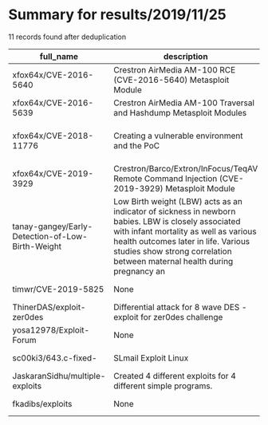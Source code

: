 
# Summary for results/2019/11/25
    
11 records found after deduplication

| full_name | description | html_url | matched_list | matched_count | pushed_at | size | stargazers_count | language | forks_count |
|--------------------------------------------------|------------------------------------------------------------------------------------------------------------------------------------------------------------------------------------------------------------------------------------------------------------------|---------------------------------------------------------------------|-------------------------------------------|-----------------|---------------------------|--------|--------------------|------------------|---------------|
| xfox64x/CVE-2016-5640 | Crestron AirMedia AM-100 RCE (CVE-2016-5640) Metasploit Module | https://github.com/xfox64x/CVE-2016-5640 | ['cve-2', 'rce'] | 2 | 2019-11-25 21:22:16+00:00 | 4 | 1 | Ruby | 1 |
| xfox64x/CVE-2016-5639 | Crestron AirMedia AM-100 Traversal and Hashdump Metasploit Modules | https://github.com/xfox64x/CVE-2016-5639 | ['cve-2'] | 1 | 2019-11-25 21:22:35+00:00 | 5 | 1 | Ruby | 1 |
| xfox64x/CVE-2018-11776 | Creating a vulnerable environment and the PoC | https://github.com/xfox64x/CVE-2018-11776 | ['cve poc', 'cve-2', 'vulnerability poc'] | 3 | 2019-11-25 21:21:55+00:00 | 7 | 14 | | 7 |
| xfox64x/CVE-2019-3929 | Crestron/Barco/Extron/InFocus/TeqAV Remote Command Injection (CVE-2019-3929) Metasploit Module | https://github.com/xfox64x/CVE-2019-3929 | ['command injection', 'cve-2'] | 2 | 2019-11-25 21:17:02+00:00 | 6 | 1 | Ruby | 2 |
| tanay-gangey/Early-Detection-of-Low-Birth-Weight | Low Birth weight (LBW) acts as an indicator of sickness in newborn babies. LBW is closely associated with infant mortality as well as various health outcomes later in life. Various studies show strong correlation between maternal health during pregnancy an | https://github.com/tanay-gangey/Early-Detection-of-Low-Birth-Weight | ['exploit'] | 1 | 2019-11-25 07:36:18+00:00 | 35 | 0 | Jupyter Notebook | 1 |
| timwr/CVE-2019-5825 | None | https://github.com/timwr/CVE-2019-5825 | ['cve-2'] | 1 | 2019-11-25 06:09:35+00:00 | 6 | 7 | JavaScript | 5 |
| ThinerDAS/exploit-zer0des | Differential attack for 8 wave DES - exploit for zer0des challenge | https://github.com/ThinerDAS/exploit-zer0des | ['exploit'] | 1 | 2019-11-25 06:23:32+00:00 | 62 | 1 | Objective-C | 0 |
| yosa12978/Exploit-Forum | None | https://github.com/yosa12978/Exploit-Forum | ['exploit'] | 1 | 2019-11-25 11:47:57+00:00 | 20 | 0 | Python | 0 |
| sc00ki3/643.c-fixed- | SLmail Exploit Linux | https://github.com/sc00ki3/643.c-fixed- | ['exploit'] | 1 | 2019-11-25 14:18:05+00:00 | 3 | 0 | C | 0 |
| JaskaranSidhu/multiple-exploits | Created 4 different exploits for 4 different simple programs. | https://github.com/JaskaranSidhu/multiple-exploits | ['exploit'] | 1 | 2019-11-25 22:00:49+00:00 | 5 | 1 | C | 0 |
| fkadibs/exploits | None | https://github.com/fkadibs/exploits | ['exploit'] | 1 | 2019-11-25 22:16:29+00:00 | 0 | 0 | | 0 |
